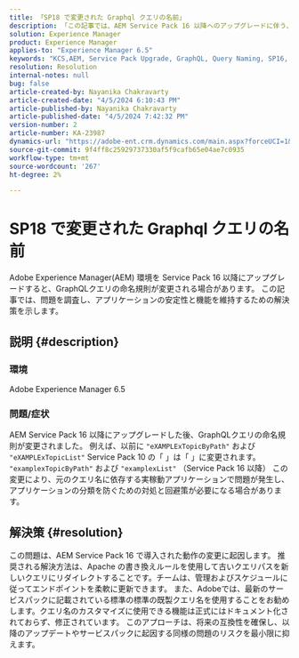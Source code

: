 ```yaml
---
title: 「SP18 で変更された Graphql クエリの名前」
description: 「この記事では、AEM Service Pack 16 以降へのアップグレードに伴う、実稼動アプリケーションに影響を与える可能性のある、GraphQLクエリの命名規則の変更について説明します」
solution: Experience Manager
product: Experience Manager
applies-to: "Experience Manager 6.5"
keywords: "KCS,AEM, Service Pack Upgrade, GraphQL, Query Naming, SP16, SP18, Production Impact, Apache Rewrite"
resolution: Resolution
internal-notes: null
bug: false
article-created-by: Nayanika Chakravarty
article-created-date: "4/5/2024 6:10:43 PM"
article-published-by: Nayanika Chakravarty
article-published-date: "4/5/2024 7:42:32 PM"
version-number: 2
article-number: KA-23987
dynamics-url: "https://adobe-ent.crm.dynamics.com/main.aspx?forceUCI=1&pagetype=entityrecord&etn=knowledgearticle&id=861ce2ce-77f3-ee11-904c-6045bd006704"
source-git-commit: 9f4ff8c25929737330af5f9cafb65e04ae7c0935
workflow-type: tm+mt
source-wordcount: '267'
ht-degree: 2%

---
```


# SP18 で変更された Graphql クエリの名前


Adobe Experience Manager(AEM) 環境を Service Pack 16 以降にアップグレードすると、GraphQLクエリの命名規則が変更される場合があります。 この記事では、問題を調査し、アプリケーションの安定性と機能を維持するための解決策を示します。

## 説明 {#description}


### 環境

Adobe Experience Manager 6.5

### 問題/症状

AEM Service Pack 16 以降にアップグレードした後、GraphQLクエリの命名規則が変更されました。 例えば、以前に `"eXAMPLExTopicByPath"` および `"eXAMPLExTopicList"` Service Pack 10 の「 」は「 」に変更されます。 `"examplexTopicByPath"` および `"examplexList"` （Service Pack 16 以降） この変更により、元のクエリ名に依存する実稼動アプリケーションで問題が発生し、アプリケーションの分類を防ぐための対処と回避策が必要になる場合があります。


## 解決策 {#resolution}


この問題は、AEM Service Pack 16 で導入された動作の変更に起因します。 推奨される解決方法は、Apache の書き換えルールを使用して古いクエリパスを新しいクエリにリダイレクトすることです。チームは、管理およびスケジュールに従ってエンドポイントを柔軟に更新できます。 また、Adobeでは、最新のサービスパックに記載されている標準の標準の既製クエリ名を使用することをお勧めします。クエリ名のカスタマイズに使用できる機能は正式にはドキュメント化されておらず、修正されています。 このアプローチは、将来の互換性を確保し、以降のアップデートやサービスパックに起因する同様の問題のリスクを最小限に抑えます。
